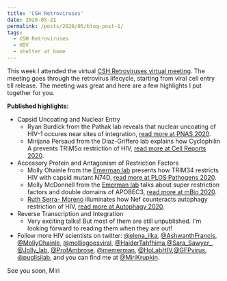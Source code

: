 ```yaml
---
title: 'CSH Retroviruses'
date: 2020-05-21
permalink: /posts/2020/05/blog-post-1/
tags:
  - CSH Retroviruses
  - HIV
  - shelter at home
---
```


This week I attended the virtual [CSH Retroviruses virtual meeting](https://meetings.cshl.edu/meetings.aspx?meet=RETRO&year=20). The meeting goes through the retrovirus lifecycle, starting from viral cell entry till release. The meeting was great and here are a few highlights I put together for you. 

**Published highlights:**

  *  Capsid Uncoating and Nuclear Entry
      * Ryan Burdick from the Pathak lab reveals that nuclear uncoating of HIV-1 occures near sites of integration, [read more at PNAS 2020](https://www.pnas.org/content/117/10/5486).
      * Mirijana Persaud from the Diaz-Griffero lab explains how Cyclophilin A prevents TRIM5α restriction of HIV, [read more at Cell Reports 2020](https://www.cell.com/cell-reports/fulltext/S2211-1247(20)30274-6).
  *  Accessory Protein and Antagonism of Restriction Factors
      * Molly Ohainle from the [Emerman lab](https://research.fhcrc.org/emerman/en.html) presents how TRIM34 restricts HIV with capsid mutant N74D, [read more at PLOS Pathogens 2020](https://journals.plos.org/plospathogens/article?id=10.1371/journal.ppat.1008507). 
      * Molly McDonnell from the [Emerman lab](https://research.fhcrc.org/emerman/en.html) talks about super restriction factors and double domains of APOBEC3, [read more at mBio 2020](https://mbio.asm.org/content/11/2/e00737-20). 
      * [Ruth Serra- Moreno](https://www.urmc.rochester.edu/labs/serra-moreno.aspx) illuminates how Nef counteracts autophagy restriction of HIV, [read more at Autophagy 2020](https://www.tandfonline.com/doi/full/10.1080/15548627.2020.1725401). 
  *  Reverse Transcription and Integration
      * Very exciting talks! But most of them are still unpublished. I'm looking forward to reading them when they are out! 
  *  Follow more HIV scientists on twitter: [@elena_ilka](https://twitter.com/elena_ilka), [@AshwanthFrancis](https://twitter.com/AshwanthFrancis), [@MollyOhainle](https://twitter.com/MollyOhainle), [@molliegoesviral](https://twitter.com/molliegoesviral), [@HaiderTahfhima](https://twitter.com/HaiderTahfhima),[@Sara_Sawyer_](https://twitter.com/Sara_Sawyer_), [@Jolly_lab](https://twitter.com/Jolly_lab), [@ProfAmbrose](https://twitter.com/ProfAmbrose), [@memerman](https://twitter.com/memerman), [@HoLabHIV](https://twitter.com/HoLabHIV),[@GFPvirus](https://twitter.com/GFPvirus), [@puglisilab](https://twitter.com/PuglisiLab), and you can find me at [@MiriKrupkin](https://twitter.com/MiriKrupkin).

See you soon, 
Miri
